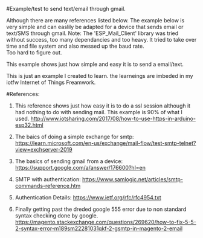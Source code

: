 #Example/test to send text/email through gmail.

Although there are many references listed below.  The example below is 
very simple and can easlily be adapted for a device that sends email or
text/SMS through gmail.
Note: The 'ESP_Mail_Client' library was tried without success,
      too many dependancies and too heavy.  It tried to take over time 
      and file system and also messed up the baud rate.  
      Too hard to figure out.

This example shows just how simple and easy it is to send a email/text.

This is just an example I created to learn.  the learneings are imbeded in my iotfw
Internet of Things Freamwork.

#References:
1) This reference shows just how easy it is to do a ssl session although
    it had nothing to do with sending mail.  This example is 90% of what 
    I used.
http://www.iotsharing.com/2017/08/how-to-use-https-in-arduino-esp32.html

2) The baics of doing a simple exchange for smtp:
https://learn.microsoft.com/en-us/exchange/mail-flow/test-smtp-telnet?view=exchserver-2019

3) The basics of sending gmail from a device:
https://support.google.com/a/answer/176600?hl=en

4) SMTP with authentication:
https://www.samlogic.net/articles/smtp-commands-reference.htm

5) Authentication Details:
https://www.ietf.org/rfc/rfc4954.txt

6) Finally getting past the dreded google 555 error due to non standard
   syntax checking done by google.
https://magento.stackexchange.com/questions/269620/how-to-fix-5-5-2-syntax-error-m189sm22281031qkf-2-gsmtp-in-magento-2-email

